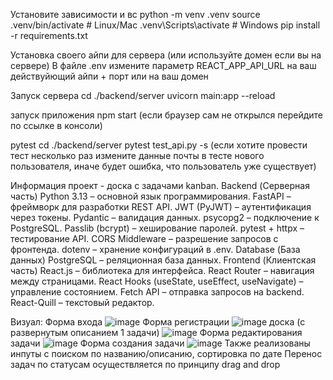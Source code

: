Установите зависимости и вс
python -m venv .venv
source .venv/bin/activate  # Linux/Mac
.venv\Scripts\activate  # Windows
pip install -r requirements.txt

Установка своего айпи для сервера (или используйте домен если вы на сервере)
В файле .env измените параметр REACT_APP_API_URL на ваш действуйющий айпи + порт или на ваш домен

Запуск сервера
cd ./backend/server
uvicorn main:app --reload

запуск приложения
npm start
(если браузер сам не открылся перейдите по ссылке в консоли)

pytest
cd ./backend/server
pytest test_api.py -s
(если хотите провести тест несколько раз измените данные почты в тесте нового пользователя, иначе будет ошибка, что пользователь уже существует)


Информация
проект - доска с задачами kanban.
   Backend (Серверная часть)
Python 3.13 – основной язык программирования.
FastAPI – фреймворк для разработки REST API.
JWT (PyJWT) – аутентификация через токены.
Pydantic – валидация данных.
psycopg2 – подключение к PostgreSQL.
Passlib (bcrypt) – хеширование паролей.
pytest + httpx – тестирование API.
CORS Middleware – разрешение запросов с фронтенда.
dotenv – хранение конфигураций в .env.
   Database (База данных)
PostgreSQL – реляционная база данных.
   Frontend (Клиентская часть)
React.js – библиотека для интерфейса.
React Router – навигация между страницами.
React Hooks (useState, useEffect, useNavigate) – управление состоянием.
Fetch API – отправка запросов на backend.
React-Quill – текстовый редактор.

Визуал:
Форма входа
![image](https://github.com/user-attachments/assets/cbe85789-38ce-497f-9a41-859c7028a020)
Форма регистрации
![image](https://github.com/user-attachments/assets/08e2e4f5-f53a-4306-8270-162c29dcc552)
доска (с развернутым описанием 1 задачи)
![image](https://github.com/user-attachments/assets/80f10292-da86-4dc2-bd4d-d4c8da632113)
Форма редактирования задачи
![image](https://github.com/user-attachments/assets/f091b5f8-e62e-4828-8926-8edeb738469f)
Форма создания задачи
![image](https://github.com/user-attachments/assets/d8c0dc90-9def-4c8b-b7a4-5d5f90f66aa7)
Также реализованы инпуты с поиском по названию/описанию, сортировка по дате
Перенос задач по статусам осуществляется по принципу drag and drop


